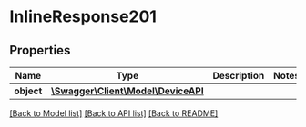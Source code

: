 # InlineResponse201

## Properties
Name | Type | Description | Notes
------------ | ------------- | ------------- | -------------
**object** | [**\Swagger\Client\Model\DeviceAPI**](DeviceAPI.md) |  | 

[[Back to Model list]](../../README.md#documentation-for-models) [[Back to API list]](../../README.md#documentation-for-api-endpoints) [[Back to README]](../../README.md)

